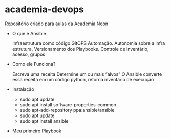 # academia-devops

Repositório criado para aulas da Academia Neon

- O que é Ansible

  Infraestrutura como código GitOPS Automação.
  Autonomia sobre a infra estrutura, Versionamento dos Playbooks. Controle de inventário, acesso, grupos


- Como ele Funciona?

  Escreva uma receita
  Determine um ou mais “alvos”
  O Ansible converte essa receita em um código python, retorna inventário de execução 


- Instalação

    - sudo apt update    
    - sudo apt install software-properties-common    
    - sudo apt-add-repository ppa:ansible/ansible    
    - sudo apt update    
    - sudo apt install ansible
 
- Meu primeiro Playbook

